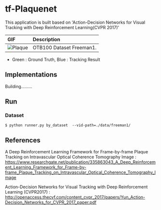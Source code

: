 # tf-Plaquenet
This application is built based on 'Action-Decision Networks for Visual Tracking with Deep Reinforcement Learning(CVPR 2017)'

| GIF      | Description                    |
|:---------|:-------------------------------|
| ![Plaque](/data/Plaque.gif) | OTB100 Dataset Freeman1. |
* Green : Ground Truth, Blue : Tracking Result
 

## Implementations

Building.........
## Run

### Dataset

```
$ python runner.py by_dataset  --vid-path=./data/freeman1/
```

## References

A Deep Reinforcement Learning Framework for Frame-by-frame Plaque Tracking on Intravascular Optical Coherence Tomography Image
: https://www.researchgate.net/publication/335863043_A_Deep_Reinforcement_Learning_Framework_for_Frame-by-frame_Plaque_Tracking_on_Intravascular_Optical_Coherence_Tomography_Image

Action-Decision Networks for Visual Tracking with Deep Reinforcement Learning (CVPR2017) : http://openaccess.thecvf.com/content_cvpr_2017/papers/Yun_Action-Decision_Networks_for_CVPR_2017_paper.pdf
